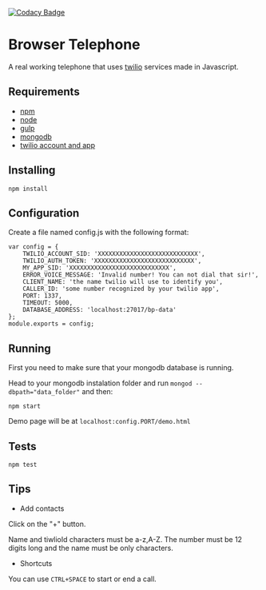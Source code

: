 [![Codacy Badge](https://api.codacy.com/project/badge/Grade/4511df6b57e54761bdbbfee823198094)](https://www.codacy.com/app/tiagobertolo/browser-telephone?utm_source=github.com&amp;utm_medium=referral&amp;utm_content=bertolo1988/browser-telephone&amp;utm_campaign=Badge_Grade)

# Browser Telephone

A real working telephone that uses [twilio](https://www.twilio.com/) services made in Javascript.

## Requirements

 - [npm](http://npmjs.org/)
 - [node](http://nodejs.org/)
 - [gulp](http://gulpjs.com/)
 - [mongodb](https://www.mongodb.com/)
 - [twilio account and app](https://www.twilio.com/)

## Installing

`npm install`

## Configuration

Create a file named config.js with the following format:

	var config = {
    	TWILIO_ACCOUNT_SID: 'XXXXXXXXXXXXXXXXXXXXXXXXXXXX',
    	TWILIO_AUTH_TOKEN: 'XXXXXXXXXXXXXXXXXXXXXXXXXXXX',
    	MY_APP_SID: 'XXXXXXXXXXXXXXXXXXXXXXXXXXXX',
    	ERROR_VOICE_MESSAGE: 'Invalid number! You can not dial that sir!',
        CLIENT_NAME: 'the name twilio will use to identify you',
        CALLER_ID: 'some number recognized by your twilio app',
    	PORT: 1337,
    	TIMEOUT: 5000,
        DATABASE_ADDRESS: 'localhost:27017/bp-data'
	};
	module.exports = config;

## Running

First you need to make sure that your mongodb database is running.

Head to your mongodb instalation folder and run `mongod --dbpath="data_folder"` and then:

`npm start`

Demo page will be at `localhost:config.PORT/demo.html`

## Tests

`npm test`

## Tips

* Add contacts

Click on the "+" button.

Name and tiwlioId characters must be a-z,A-Z. The number must be 12 digits long and the name must be only characters.

* Shortcuts

You can use `CTRL+SPACE` to start or end a call.







